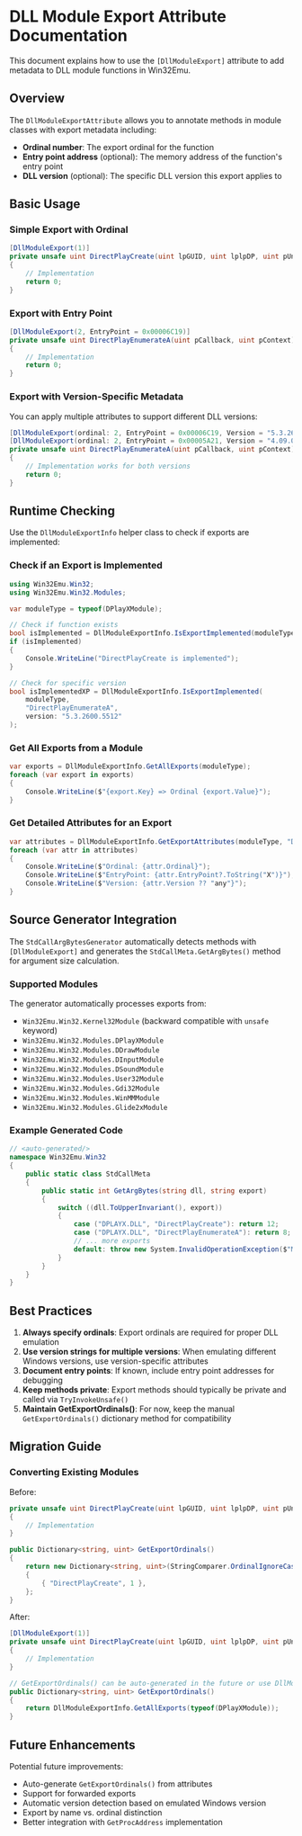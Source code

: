# DLL Module Export Attribute Documentation

This document explains how to use the `[DllModuleExport]` attribute to add metadata to DLL module functions in Win32Emu.

## Overview

The `DllModuleExportAttribute` allows you to annotate methods in module classes with export metadata including:
- **Ordinal number**: The export ordinal for the function
- **Entry point address** (optional): The memory address of the function's entry point
- **DLL version** (optional): The specific DLL version this export applies to

## Basic Usage

### Simple Export with Ordinal

```csharp
[DllModuleExport(1)]
private unsafe uint DirectPlayCreate(uint lpGUID, uint lplpDP, uint pUnkOuter)
{
    // Implementation
    return 0;
}
```

### Export with Entry Point

```csharp
[DllModuleExport(2, EntryPoint = 0x00006C19)]
private unsafe uint DirectPlayEnumerateA(uint pCallback, uint pContext)
{
    // Implementation
    return 0;
}
```

### Export with Version-Specific Metadata

You can apply multiple attributes to support different DLL versions:

```csharp
[DllModuleExport(ordinal: 2, EntryPoint = 0x00006C19, Version = "5.3.2600.5512")]  // Windows XP
[DllModuleExport(ordinal: 2, EntryPoint = 0x00005A21, Version = "4.09.00.0904")]   // Windows 95
private unsafe uint DirectPlayEnumerateA(uint pCallback, uint pContext)
{
    // Implementation works for both versions
    return 0;
}
```

## Runtime Checking

Use the `DllModuleExportInfo` helper class to check if exports are implemented:

### Check if an Export is Implemented

```csharp
using Win32Emu.Win32;
using Win32Emu.Win32.Modules;

var moduleType = typeof(DPlayXModule);

// Check if function exists
bool isImplemented = DllModuleExportInfo.IsExportImplemented(moduleType, "DirectPlayCreate");
if (isImplemented)
{
    Console.WriteLine("DirectPlayCreate is implemented");
}

// Check for specific version
bool isImplementedXP = DllModuleExportInfo.IsExportImplemented(
    moduleType, 
    "DirectPlayEnumerateA", 
    version: "5.3.2600.5512"
);
```

### Get All Exports from a Module

```csharp
var exports = DllModuleExportInfo.GetAllExports(moduleType);
foreach (var export in exports)
{
    Console.WriteLine($"{export.Key} => Ordinal {export.Value}");
}
```

### Get Detailed Attributes for an Export

```csharp
var attributes = DllModuleExportInfo.GetExportAttributes(moduleType, "DirectPlayCreate");
foreach (var attr in attributes)
{
    Console.WriteLine($"Ordinal: {attr.Ordinal}");
    Console.WriteLine($"EntryPoint: {attr.EntryPoint?.ToString("X")}");
    Console.WriteLine($"Version: {attr.Version ?? "any"}");
}
```

## Source Generator Integration

The `StdCallArgBytesGenerator` automatically detects methods with `[DllModuleExport]` and generates the `StdCallMeta.GetArgBytes()` method for argument size calculation.

### Supported Modules

The generator automatically processes exports from:
- `Win32Emu.Win32.Kernel32Module` (backward compatible with `unsafe` keyword)
- `Win32Emu.Win32.Modules.DPlayXModule`
- `Win32Emu.Win32.Modules.DDrawModule`
- `Win32Emu.Win32.Modules.DInputModule`
- `Win32Emu.Win32.Modules.DSoundModule`
- `Win32Emu.Win32.Modules.User32Module`
- `Win32Emu.Win32.Modules.Gdi32Module`
- `Win32Emu.Win32.Modules.WinMMModule`
- `Win32Emu.Win32.Modules.Glide2xModule`

### Example Generated Code

```csharp
// <auto-generated/>
namespace Win32Emu.Win32
{
    public static class StdCallMeta
    {
        public static int GetArgBytes(string dll, string export)
        {
            switch ((dll.ToUpperInvariant(), export))
            {
                case ("DPLAYX.DLL", "DirectPlayCreate"): return 12;
                case ("DPLAYX.DLL", "DirectPlayEnumerateA"): return 8;
                // ... more exports
                default: throw new System.InvalidOperationException($"Missing arg bytes for {dll}!{export}");
            }
        }
    }
}
```

## Best Practices

1. **Always specify ordinals**: Export ordinals are required for proper DLL emulation
2. **Use version strings for multiple versions**: When emulating different Windows versions, use version-specific attributes
3. **Document entry points**: If known, include entry point addresses for debugging
4. **Keep methods private**: Export methods should typically be private and called via `TryInvokeUnsafe()`
5. **Maintain GetExportOrdinals()**: For now, keep the manual `GetExportOrdinals()` dictionary method for compatibility

## Migration Guide

### Converting Existing Modules

Before:
```csharp
private unsafe uint DirectPlayCreate(uint lpGUID, uint lplpDP, uint pUnkOuter)
{
    // Implementation
}

public Dictionary<string, uint> GetExportOrdinals()
{
    return new Dictionary<string, uint>(StringComparer.OrdinalIgnoreCase)
    {
        { "DirectPlayCreate", 1 },
    };
}
```

After:
```csharp
[DllModuleExport(1)]
private unsafe uint DirectPlayCreate(uint lpGUID, uint lplpDP, uint pUnkOuter)
{
    // Implementation
}

// GetExportOrdinals() can be auto-generated in the future or use DllModuleExportInfo
public Dictionary<string, uint> GetExportOrdinals()
{
    return DllModuleExportInfo.GetAllExports(typeof(DPlayXModule));
}
```

## Future Enhancements

Potential future improvements:
- Auto-generate `GetExportOrdinals()` from attributes
- Support for forwarded exports
- Automatic version detection based on emulated Windows version
- Export by name vs. ordinal distinction
- Better integration with `GetProcAddress` implementation
